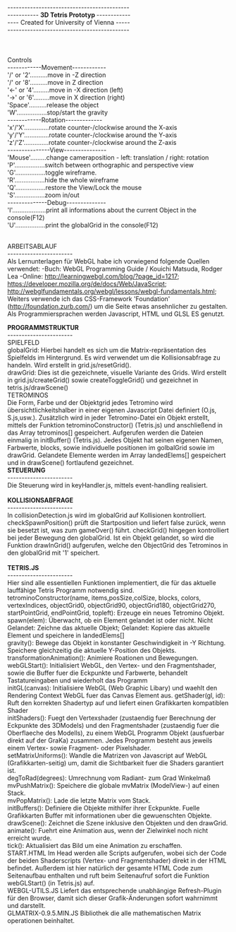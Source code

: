 -------------------------------------------<br>
----------- <b> 3D Tetris Prototyp </b>------------<br>
---- Created for University of Vienna -----<br>
-------------------------------------------<br>
<br>
<br>
<br>
Controls<br>
------------Movement------------<br>
'\/' or '2'..........move in -Z direction<br>
'/\' or '8'..........move in Z direction<br>
'<-' or '4'.........move in -X direction (left)<br>
'->' or '6'.........move in X direction (right)<br>
'Space'..........release the object<br>
'W'.................stop/start the gravity<br>
------------Rotation-------------<br>
'x'/'X'..............rotate counter-/clockwise around the X-axis<br>
'y'/'Y'..............rotate counter-/clockwise around the Y-axis<br>
'z'/'Z'..............rotate counter-/clockwise around the Z-axis<br>
---------------View---------------<br>
'Mouse'.........change cameraposition - left: translation / right: rotation<br>
'P'.................switch between orthographic and perspective view<br>
'G'.................toggle wireframe.<br>
'R'.................hide the whole wireframe<br>
'Q'.................restore the View/Lock the mouse<br>
'S'.................zoom in/out<br>
--------------Debug--------------<br>
'I'...................print all informations about the current Object in the console(F12)<br>
'U'.................print the globalGrid in the console(F12)<br>
<br />


ARBEITSABLAUF<br>
-----------------------<br>
Als Lernunterlagen für WebGL habe ich vorwiegend folgende Quellen verwendet: -Buch: WebGL Programming Guide / Kouichi Matsuda, Rodger Lea -Online: http://learningwebgl.com/blog/?page_id=1217; https://developer.mozilla.org/de/docs/Web/JavaScript; http://webglfundamentals.org/webgl/lessons/webgl-fundamentals.html; Weiters verwende ich das CSS-Framework 'Foundation' (http://foundation.zurb.com/) um die Seite etwas ansehnlicher zu gestalten. Als Programmiersprachen werden Javascript, HTML und GLSL ES genutzt.
<br />

<b>PROGRAMMSTRUKTUR</b><br>
-----------------------<br>
SPIELFELD<br>
globalGrid: Hierbei handelt es sich um die Matrix-repräsentation des Spielfelds im Hintergrund. Es wird verwendet um die Kollisionsabfrage zu handeln. Wird erstellt in grid.js/resetGrid().<br>
drawGrid: Dies ist die gezeichnete, visuelle Variante des Grids. Wird erstellt in grid.js/createGrid() sowie createToggleGrid() und gezeichnet in tetris.js/drawScene()
<br/>
TETROMINOS<br>
Die Form, Farbe und der Objektgrid jedes Tetromino wird übersichtlichkeitshalber in einer eigenen Javascript Datei definiert (O.js, S.js,usw.). 
Zusätzlich wird in jeder Tetromino-Datei ein Objekt erstellt, mittels der Funktion tetrominoConstructor() (Tetris.js) und anschließend in das Array tetrominos[] gespeichert. Aufgerufen werden die Dateien einmalig in initBuffer() (Tetris.js). 
Jedes Objekt hat seinen eigenen Namen, Farbwerte, blocks, sowie individuelle positionen im golbalGrid sowie im drawGrid. Gelandete Elemente werden im Array landedElems[] gespeichert und in drawScene() fortlaufend gezeichnet.
<br>
<b>STEUERUNG</b><br>
-----------------------<br>
Die Steuerung wird in keyHandler.js, mittels event-handling realisiert.<br>
<br>
<b>KOLLISIONSABFRAGE</b><br>
-----------------------<br>
In collisionDetection.js wird im globalGrid auf Kollisionen kontrolliert. checkSpawnPosition() prüft die Startposition und liefert false zurück, wenn sie besetzt ist, was zum gameOver() führt. 
checkGrid() hingegen kontrolliert bei jeder Bewegung den globalGrid. Ist ein Objekt gelandet, so wird die Funktion drawInGrid() aufgerufen, welche den ObjectGrid des Tetrominos in den globalGrid mit '1' speichert.<br>
<br>
<b>TETRIS.JS</b><br>
-----------------------<br>
Hier sind alle essentiellen Funktionen implementiert, die für das aktuelle lauffähige Tetris Programm notwendig sind.
<br>
tetrominoConstructor(name, items,posSize,colSize, blocks, colors, vertexIndices, objectGrid0, objectGrid90, objectGrid180, objectGrid270, startPointGrid, endPointGrid, topleft): Erzeuge ein neues Tetromino Objekt.
<br>
spawn(elem): Überwacht, ob ein Element gelandet ist oder nicht. Nicht Gelandet: Zeichne das aktuelle Objekt; Gelandet: Kopiere das aktuelle Element und speichere in landedElems[]
<br>
gravity(): Bewege das Objekt in konstanter Geschwindigkeit in -Y Richtung. Speichere gleichzeitig die aktuelle Y-Position des Objekts.
transformationAnimation(): Animiere Roationen und Bewegungen.
<br>
webGLStart(): Initialisiert WebGL, den Vertex- und den Fragmentshader, sowie die Buffer fuer die Eckpunkte und Farbwerte, behandelt Tastatureingaben und wiederholt das Programm
<br>
initGL(canvas): Initialisiere WebGL (Web Graphic Libary) und waehlt den Rendering Context WebGL fuer das Canvas Element aus.
getShader(gl, id): Ruft den korrekten Shadertyp auf und liefert einen Grafikkarten kompatiblen Shader
<br>
initShaders(): Fuegt den Vertexshader (zustaendig fuer Berechnung der Eckpunkte des 3DModels) und den Fragmentshader (zustaendig fuer die Oberflaeche des Modells), zu einem WebGL Programm Objekt (ausfuerbar direkt auf der GraKa) zusammen. Jedes Programm besteht aus jeweils einem Vertex- sowie Fragment- oder Pixelshader.
<br>
setMatrixUniforms(): Wandle die Matrizen von Javascript auf WebGL (Grafikkarten-seitig) um, damit die Sichtbarkeit fuer die Shaders garantiert ist.
<br>
degToRad(degrees): Umrechnung vom Radiant- zum Grad Winkelmaß
<br>
mvPushMatrix(): Speichere die globale mvMatrix (ModelView-) auf einen Stack.
<br>
mvPopMatrix(): Lade die letzte Matrix vom Stack.
<br>
initBuffers(): Definiere die Objekte mithilfer ihrer Eckpunkte. Fuelle Grafikkarten Buffer mit informationen uber die gewuenschten Objekte.
<br>
drawScene(): Zeichnet die Szene inklusive den Objekten und den drawGrid.
<br>
animate(): Fuehrt eine Animation aus, wenn der Zielwinkel noch nicht erreicht wurde.
<br>
tick(): Aktualisiert das Bild um eine Animation zu erschaffen.
<br>
START.HTML
Im Head werden alle Scripts aufgerufen, wobei sich der Code der beiden Shaderscripts (Vertex- und Fragmentshader) direkt in der HTML befindet. Außerdem ist hier natürlich der gesamte HTML Code zum Seitenaufbau enthalten und ruft beim Seitenaufruf sofort die Funktion webGLStart() (in Tetris.js) auf.
<br>
WEBGL-UTILS.JS
Liefert das entsprechende unabhängige Refresh-Plugin für den Browser, damit sich dieser Grafik-Änderungen sofort wahrnimmt und darstellt.
<br>
GLMATRIX-0.9.5.MIN.JS
Bibliothek die alle mathematischen Matrix operationen beinhaltet.
